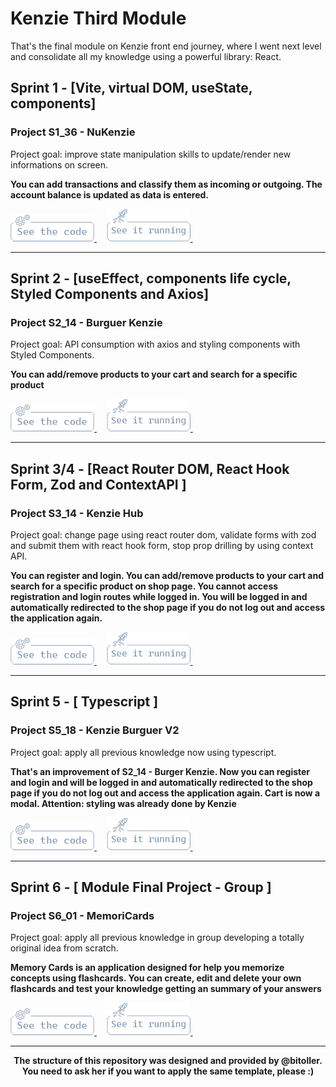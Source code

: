# Kenzie Third Module

<p>
  That's the final module on Kenzie front end journey, where I went next level and consolidate all my knowledge using a powerful library: React.
</p>

## Sprint 1 - [Vite, virtual DOM, useState, components]

### Project S1_36 - NuKenzie

Project goal: improve state manipulation skills to update/render new informations on screen.

<b>You can add transactions and classify them as incoming or outgoing. The account balance is updated as data is entered. </b>

<a href="./src/S1_36"> <img src="./src/assets/images/code_button.png"> </a> &nbsp; &nbsp;
<a href="https://kenzie-academy-brasil-developers-react-entrega-s1-nu-k-luhmaria.vercel.app/"> <img src="./src/assets/images/project_button.png"> </a> &nbsp; &nbsp;

---

## Sprint 2 - [useEffect, components life cycle, Styled Components and Axios]

### Project S2_14 - Burguer Kenzie

Project goal: API consumption with axios and styling components with Styled Components.

<b>You can add/remove products to your cart and search for a specific product</b>

<a href="./src/S2_14"> <img src="./src/assets/images/code_button.png"> </a> &nbsp; &nbsp;
<a href="https://kenzie-academy-brasil-developers-react-entrega-hamburg-luhmaria.vercel.app/"> <img src="./src/assets/images/project_button.png"> </a> &nbsp; &nbsp;

---

## Sprint 3/4 - [React Router DOM, React Hook Form, Zod and ContextAPI ]

### Project S3_14 - Kenzie Hub

Project goal: change page using react router dom, validate forms with zod and submit them with react hook form, stop prop drilling by using context API.

<b>You can register and login. You can add/remove products to your cart and search for a specific product on shop page. You cannot access registration and login routes while logged in. You will be logged in and automatically redirected to the shop page if you do not log out and access the application again.</b>

<a href="./src/S3_14"> <img src="./src/assets/images/code_button.png"> </a> &nbsp; &nbsp;
<a href="https://kenzie-academy-brasil-developers-react-entrega-hamburg-luhmaria.vercel.app/"> <img src="./src/assets/images/project_button.png"> </a> &nbsp; &nbsp;

---

## Sprint 5 - [ Typescript ]

### Project S5_18 - Kenzie Burguer V2

Project goal: apply all previous knowledge now using typescript.

<b>That's an improvement of S2_14 - Burger Kenzie. Now you can register and login and will be logged in and automatically redirected to the shop page if you do not log out and access the application again. Cart is now a modal. Attention: styling was already done by Kenzie</b>

<a href="./src/S3_14"> <img src="./src/assets/images/code_button.png"> </a> &nbsp; &nbsp;
<a href="https://kenzie-academy-brasil-developers-kenzie-burguer-v2-luh-luhmaria.vercel.app/"> <img src="./src/assets/images/project_button.png"> </a> &nbsp; &nbsp;

---

## Sprint 6 - [ Module Final Project - Group ]

### Project S6_01 - MemoriCards

Project goal: apply all previous knowledge in group developing a totally original idea from scratch.

<b>Memory Cards is an application designed for help you memorize concepts using flashcards. You can create, edit and delete your own flashcards and test your knowledge getting an summary of your answers</b>

<a href="https://github.com/MemoriCards/MemoriCards"> <img src="./src/assets/images/code_button.png"> </a> &nbsp; &nbsp;
<a href="https://memori-cards.vercel.app/"> <img src="./src/assets/images/project_button.png"> </a> &nbsp; &nbsp;

<hr />
<p align="center">
<b>The structure of this repository was designed and provided by @bitoller. You need to ask her if you want to apply the same template, please :)</b></p>
